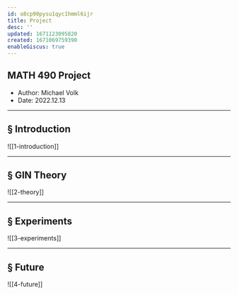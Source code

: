 ```yaml
---
id: o8cp90pysu1qyc1hmml6ijr
title: Project
desc: ''
updated: 1671123095820
created: 1671069759390
enableGiscus: true
---
```

## MATH 490 Project
- Author: Michael Volk
- Date: 2022.12.13

***
## § Introduction
![[1-introduction]]

***
## § GIN Theory
![[2-theory]]

***
## § Experiments
![[3-experiments]]

***
## § Future
![[4-future]]

